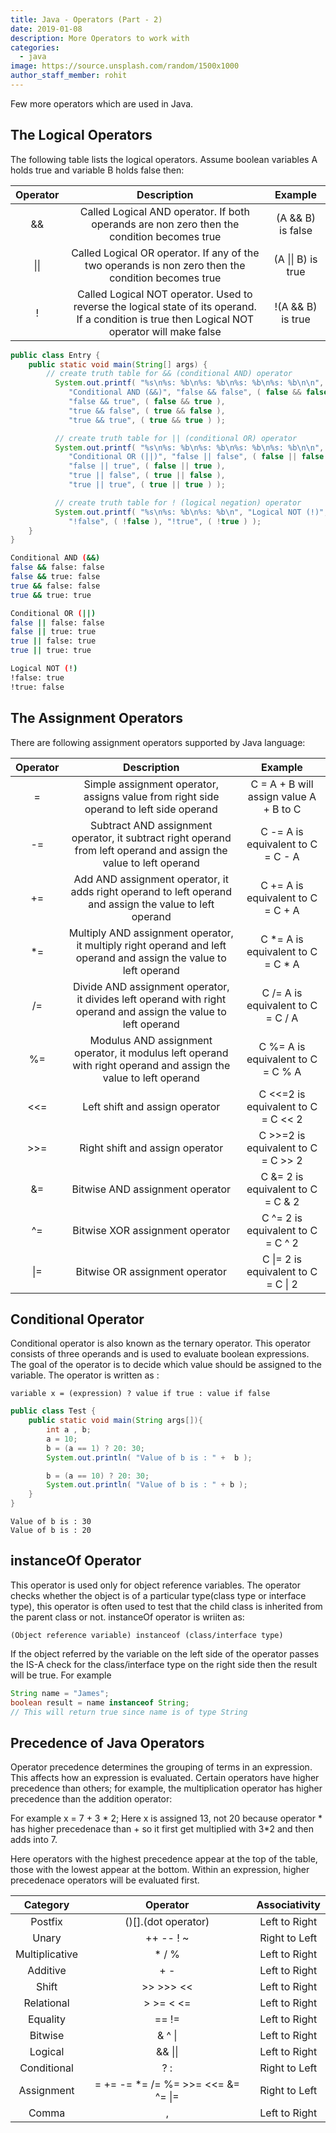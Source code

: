 ```yaml
---
title: Java - Operators (Part - 2)
date: 2019-01-08
description: More Operators to work with
categories:
  - java
image: https://source.unsplash.com/random/1500x1000
author_staff_member: rohit
---
```


Few more operators which are used in Java.

## The Logical Operators
The following table lists the logical operators. Assume boolean variables A holds true and variable B holds false then:

| Operator  | Description   | Example   |
| :----:    | :---:         | :---:     |
| &&        | Called Logical AND operator. If both operands are non zero then the condition becomes true | (A && B) is false |
| \\|\\|    | Called Logical OR operator. If any of the two operands is non zero then the condition becomes true | (A \\|\\| B) is true |
| !         | Called Logical NOT operator. Used to reverse the logical state of its operand. If a condition is true then Logical NOT operator will make false | !(A && B) is true |

```java
public class Entry {
	public static void main(String[] args) {
		// create truth table for && (conditional AND) operator
	      System.out.printf( "%s\n%s: %b\n%s: %b\n%s: %b\n%s: %b\n\n",
	         "Conditional AND (&&)", "false && false", ( false && false ),
	         "false && true", ( false && true ), 
	         "true && false", ( true && false ),
	         "true && true", ( true && true ) );

	      // create truth table for || (conditional OR) operator
	      System.out.printf( "%s\n%s: %b\n%s: %b\n%s: %b\n%s: %b\n\n",
	         "Conditional OR (||)", "false || false", ( false || false ),
	         "false || true", ( false || true ),
	         "true || false", ( true || false ),
	         "true || true", ( true || true ) );

	      // create truth table for ! (logical negation) operator
	      System.out.printf( "%s\n%s: %b\n%s: %b\n", "Logical NOT (!)",
	         "!false", ( !false ), "!true", ( !true ) );
	}
}
```

```bash
Conditional AND (&&)
false && false: false
false && true: false
true && false: false
true && true: true

Conditional OR (||)
false || false: false
false || true: true
true || false: true
true || true: true

Logical NOT (!)
!false: true
!true: false
```


## The Assignment Operators
There are following assignment operators supported by Java language:

| Operator  | Description   | Example   |
| :----:    | :---:         | :---:     |
| = | Simple assignment operator, assigns value from right side operand to left side operand | C = A + B will assign value A + B to C |
| -= | Subtract AND assignment operator, it subtract right operand from left operand and assign the value to left operand | C -= A is equivalent to C = C - A |
| += | Add AND assignment operator, it adds right operand to left operand and assign the value to left operand | C += A is equivalent to C = C + A |
| *= | Multiply AND assignment operator, it multiply right operand and left operand and assign the value to left operand | C *= A is equivalent to C = C * A |
| /= | Divide AND assignment operator, it divides left operand with right operand and assign the value to left operand | C /= A is equivalent to C = C / A |
| %= | Modulus AND assignment operator, it modulus left operand with right operand and assign the value to left operand | C %= A is equivalent to C = C % A |
| <<= | Left shift and assign operator | C <<=2  is equivalent to C = C << 2 |
| >>= | Right shift and assign operator | C >>=2  is equivalent to C = C >> 2 |
| &= | Bitwise AND assignment operator | C &= 2  is equivalent to C = C & 2 |
| ^= | Bitwise XOR assignment operator | C ^= 2  is equivalent to C = C ^ 2 |
| \\|= | Bitwise OR assignment operator | C \\|= 2  is equivalent to C = C \\| 2 |


## Conditional Operator
Conditional operator is also known as the ternary operator. This operator consists of three operands and is used to evaluate boolean expressions. The goal of the operator is to decide which value should be assigned to the variable. The operator is written as :

```text
variable x = (expression) ? value if true : value if false
```

```java
public class Test {
	public static void main(String args[]){
		int a , b;
		a = 10;
		b = (a == 1) ? 20: 30;
		System.out.println( "Value of b is : " +  b );

		b = (a == 10) ? 20: 30;
		System.out.println( "Value of b is : " + b );
	}
}
```
```text
Value of b is : 30
Value of b is : 20
```

## instanceOf Operator
This operator is used only for object reference variables. The operator checks whether the object is of a particular type(class type or interface type), this operator is often used to test that the child class is inherited from the parent class or not. instanceOf operator is wriiten as:

```text
(Object reference variable) instanceof (class/interface type)
```

If the object referred by the variable on the left side of the operator passes the IS-A check for the class/interface type on the right side then the result will be true. For example 

```java
String name = "James";
boolean result = name instanceof String;
// This will return true since name is of type String
```

## Precedence of Java Operators
Operator precedence determines the grouping of terms in an expression. This affects how an expression is evaluated. Certain operators have higher precedence than others; for example, the multiplication operator has higher precedence than the addition operator:

For example x = 7 + 3 * 2; Here x is assigned 13, not 20 because operator * has higher precedenace than + so it first get multiplied with 3*2 and then adds into 7.

Here operators with the highest precedence appear at the top of the table, those with the lowest appear at the bottom. Within an expression, higher precedenace operators will be evaluated first.

| Category  | Operator   | Associativity   |
| :----:    | :---:         | :---:     |
| Postfix   | ()[].(dot operator)| Left to Right |
| Unary   | ++ -- ! ~ | Right to Left |
| Multiplicative   | * / % | Left to Right |
| Additive   | + - | Left to Right |
| Shift   | >> >>> << | Left to Right |
| Relational   | > >= < <= | Left to Right |
| Equality   | == != | Left to Right |
| Bitwise   | & ^ \\| | Left to Right |
| Logical   | && \\|\\| | Left to Right |
| Conditional      | ? : | Right to Left |
| Assignment      | = += -= *= /= %= >>= <<= &= ^= \\|= | Right to Left |
| Comma      | , | Left to Right |













